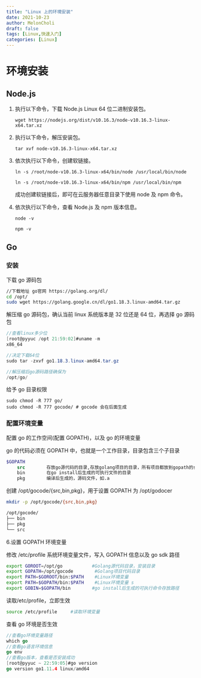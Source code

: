 ```yaml
---
title: "Linux 上的环境安装"
date: 2021-10-23
author: MelonCholi
draft: false
tags: [Linux,快速入门]
categories: [Linux]
---
```


# 环境安装

## Node.js

1. 执行以下命令，下载 Node.js Linux 64 位二进制安装包。

    ```
    wget https://nodejs.org/dist/v10.16.3/node-v10.16.3-linux-x64.tar.xz
    ```

2. 执行以下命令，解压安装包。

    ```
    tar xvf node-v10.16.3-linux-x64.tar.xz
    ```

3. 依次执行以下命令，创建软链接。

    ```
    ln -s /root/node-v10.16.3-linux-x64/bin/node /usr/local/bin/node
    ```

    ```
    ln -s /root/node-v10.16.3-linux-x64/bin/npm /usr/local/bin/npm
    ```

    成功创建软链接后，即可在云服务器任意目录下使用 node 及 npm 命令。

4. 依次执行以下命令，查看 Node.js 及 npm 版本信息。

    ```
    node -v
    ```

    ```
    npm -v
    ```

## Go

### 安装

下载 go 源码包

```bash
//下载地址 go官网 https://golang.org/dl/
cd /opt/
sudo wget https://golang.google.cn/dl/go1.18.3.linux-amd64.tar.gz
```

解压缩 go 源码包，确认当前 linux 系统版本是 32 位还是 64 位，再选择 go 源码包

```csharp
//查看linux多少位
[root@pyyuc /opt 21:59:02]#uname -m
x86_64

//决定下载64位
sudo tar -zxvf go1.18.3.linux-amd64.tar.gz

//解压缩后go源码路径确保为
/opt/go/
```

给予 go 目录权限

```shell
sudo chmod -R 777 go/
sudo chmod -R 777 gocode/ # gocode 会在后面生成
```

### 配置环境变量

配置 go 的工作空间(配置 GOPATH)，以及 go 的环境变量

go 的代码必须在 GOPATH 中，也就是一个工作目录，目录包含三个子目录

```scss
$GOPATH
    src        存放go源代码的目录,存放golang项目的目录，所有项目都放到gopath的src目录下
    bin        在go install后生成的可执行文件的目录
    pkg        编译后生成的，源码文件，如.a
```

创建 /opt/gocode/{src,bin,pkg}，用于设置 GOPATH 为 /opt/godocer

```bash
mkdir -p /opt/gocode/{src,bin,pkg}

/opt/gocode/
├── bin
├── pkg
└── src
```

6.设置 GOPATH 环境变量

修改 /etc/profile 系统环境变量文件，写入 GOPATH 信息以及 go sdk 路径

```bash
export GOROOT=/opt/go           #Golang源代码目录，安装目录
export GOPATH=/opt/gocode        #Golang项目代码目录
export PATH=$GOROOT/bin:$PATH    #Linux环境变量
export PATH=$GOPATH/bin:$PATH    #Linux环境变量 s
export GOBIN=$GOPATH/bin        #go install后生成的可执行命令存放路径
```

读取/etc/profile，立即生效

```bash
source /etc/profile     #读取环境变量
```

查看 go 环境是否生效

```go
//查看go环境变量路径
which go
//查看go语言环境信息
go env
//查看go版本，查看是否安装成功
[root@pyyuc ~ 22:59:05]#go version
go version go1.11.4 linux/amd64
```
